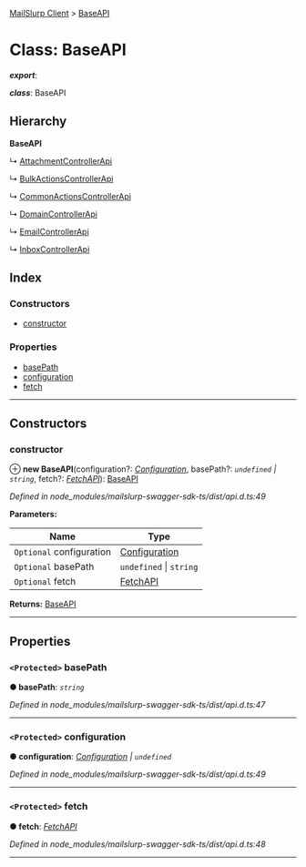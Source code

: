 [MailSlurp Client](../README.md) > [BaseAPI](../classes/baseapi.md)

# Class: BaseAPI

*__export__*: 

*__class__*: BaseAPI

## Hierarchy

**BaseAPI**

↳  [AttachmentControllerApi](attachmentcontrollerapi.md)

↳  [BulkActionsControllerApi](bulkactionscontrollerapi.md)

↳  [CommonActionsControllerApi](commonactionscontrollerapi.md)

↳  [DomainControllerApi](domaincontrollerapi.md)

↳  [EmailControllerApi](emailcontrollerapi.md)

↳  [InboxControllerApi](inboxcontrollerapi.md)

## Index

### Constructors

* [constructor](baseapi.md#constructor)

### Properties

* [basePath](baseapi.md#basepath)
* [configuration](baseapi.md#configuration)
* [fetch](baseapi.md#fetch)

---

## Constructors

<a id="constructor"></a>

###  constructor

⊕ **new BaseAPI**(configuration?: *[Configuration](configuration.md)*, basePath?: *`undefined` \| `string`*, fetch?: *[FetchAPI](../interfaces/fetchapi.md)*): [BaseAPI](baseapi.md)

*Defined in node_modules/mailslurp-swagger-sdk-ts/dist/api.d.ts:49*

**Parameters:**

| Name | Type |
| ------ | ------ |
| `Optional` configuration | [Configuration](configuration.md) |
| `Optional` basePath | `undefined` \| `string` |
| `Optional` fetch | [FetchAPI](../interfaces/fetchapi.md) |

**Returns:** [BaseAPI](baseapi.md)

___

## Properties

<a id="basepath"></a>

### `<Protected>` basePath

**● basePath**: *`string`*

*Defined in node_modules/mailslurp-swagger-sdk-ts/dist/api.d.ts:47*

___
<a id="configuration"></a>

### `<Protected>` configuration

**● configuration**: *[Configuration](configuration.md) \| `undefined`*

*Defined in node_modules/mailslurp-swagger-sdk-ts/dist/api.d.ts:49*

___
<a id="fetch"></a>

### `<Protected>` fetch

**● fetch**: *[FetchAPI](../interfaces/fetchapi.md)*

*Defined in node_modules/mailslurp-swagger-sdk-ts/dist/api.d.ts:48*

___

